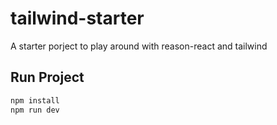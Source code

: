 # tailwind-starter

A starter porject to play around with reason-react and tailwind

## Run Project

```sh
npm install
npm run dev
```
